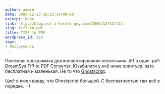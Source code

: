 ```yaml
---
author: admin
date: 2006-12-13 19:23:14+00:00
excerpt: None
link: http://blog.not-a-kernel-guy.com/2006/12/13/114
slug: tiff-to-pdf
title: TIFF to PDF
wordpress_id: 114
tags:
- Инструменты
---
```


Полезная программка для конвертирования нескольких .tiff в один .pdf: [DreamSys Tiff to PDF Converter](http://www.dreamsyssoft.com/tiff-to-pdf/). Юзабилити у неё ниже плинтуса, зато бесплатная и маленькая. Не то что [Ghostscript](http://www.cs.wisc.edu/~ghost/).

_Upd:_ я имел ввиду, что Ghostscript большой. С бесплатностью там всё в порядке. :-)
